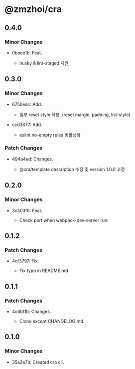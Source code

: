 # @zmzhoi/cra

## 0.4.0

### Minor Changes

- 0beee1b: Feat.

  - husky & lint-staged 지원

## 0.3.0

### Minor Changes

- 675beac: Add.

  - 일부 reset style 적용. (reset margin, padding, list-style)

- ccd3677: Add.

  - eslint no-empty rules 비활성화

### Patch Changes

- 494a4ed: Changes.

  - @cra/template description 수정 및 version 1.0.0 고정

## 0.2.0

### Minor Changes

- 3c503f6: Feat.

  - Check port when webpack-dev-server run.

## 0.1.2

### Patch Changes

- 4cf3797: Fix.

  - Fix typo in README.md

## 0.1.1

### Patch Changes

- 4c6b11b: Changes.

  - Clone except CHANGELOG.md.

## 0.1.0

### Minor Changes

- 35a2e7b: Created cra cli.
